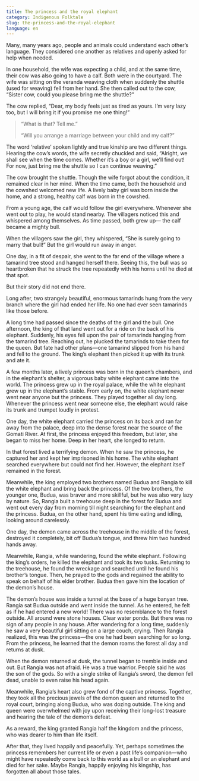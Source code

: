 ```yaml
---
title: The princess and the royal elephant
category: Indigenous Folktale
slug: the-princess-and-the-royal-elephant
language: en
---
```


Many, many years ago, people and animals could understand each other’s language. They considered one another as relatives and openly asked for help when needed.

In one household, the wife was expecting a child, and at the same time, their cow was also going to have a calf. Both were in the courtyard. The wife was sitting on the veranda weaving cloth when suddenly the shuttle (used for weaving) fell from her hand. She then called out to the cow, “Sister cow, could you please bring me the shuttle?”

The cow replied, “Dear, my body feels just as tired as yours. I’m very lazy too, but I will bring it if you promise me one thing!”

> “What is that? Tell me.”
> 
> “Will you arrange a marriage between your child and my calf?”
> 


The word ‘relative’ spoken lightly and true kinship are two different things. Hearing the cow’s words, the wife secretly chuckled and said, “Alright, we shall see when the time comes. Whether it’s a boy or a girl, we’ll find out! For now, just bring me the shuttle so I can continue weaving.”

The cow brought the shuttle. Though the wife forgot about the condition, it remained clear in her mind. When the time came, both the household and the cowshed welcomed new life. A lively baby girl was born inside the home, and a strong, healthy calf was born in the cowshed.

From a young age, the calf would follow the girl everywhere. Whenever she went out to play, he would stand nearby. The villagers noticed this and whispered among themselves. As time passed, both grew up— the calf became a mighty bull.

When the villagers saw the girl, they whispered, “She is surely going to marry that bull!” But the girl would run away in anger.

One day, in a fit of despair, she went to the far end of the village where a tamarind tree stood and hanged herself there. Seeing this, the bull was so heartbroken that he struck the tree repeatedly with his horns until he died at that spot.

But their story did not end there.

Long after, two strangely beautiful, enormous tamarinds hung from the very branch where the girl had ended her life. No one had ever seen tamarinds like those before.

A long time had passed since the deaths of the girl and the bull. One afternoon, the king of that land went out for a ride on the back of his elephant. Suddenly, his eyes fell upon the pair of tamarinds hanging from the tamarind tree. Reaching out, he plucked the tamarinds to take them for the queen. But fate had other plans—one tamarind slipped from his hand and fell to the ground. The king’s elephant then picked it up with its trunk and ate it.

A few months later, a lively princess was born in the queen’s chambers, and in the elephant’s shelter, a vigorous baby white elephant came into the world. The princess grew up in the royal palace, while the white elephant grew up in the elephant’s stable. From early on, the white elephant never went near anyone but the princess. They played together all day long. Whenever the princess went near someone else, the elephant would raise its trunk and trumpet loudly in protest.

One day, the white elephant carried the princess on its back and ran far away from the palace, deep into the dense forest near the source of the Gomati River. At first, the princess enjoyed this freedom, but later, she began to miss her home. Deep in her heart, she longed to return.

In that forest lived a terrifying demon. When he saw the princess, he captured her and kept her imprisoned in his home. The white elephant searched everywhere but could not find her. However, the elephant itself remained in the forest.

Meanwhile, the king employed two brothers named Budua and Rangia to kill the white elephant and bring back the princess. Of the two brothers, the younger one, Budua, was braver and more skillful, but he was also very lazy by nature. So, Rangia built a treehouse deep in the forest for Budua and went out every day from morning till night searching for the elephant and the princess. Budua, on the other hand, spent his time eating and idling, looking around carelessly.

One day, the demon came across the treehouse in the middle of the forest, destroyed it completely, bit off Budua’s tongue, and threw him two hundred hands away.

Meanwhile, Rangia, while wandering, found the white elephant. Following the king’s orders, he killed the elephant and took its two tusks. Returning to the treehouse, he found the wreckage and searched until he found his brother’s tongue. Then, he prayed to the gods and regained the ability to speak on behalf of his elder brother. Budua then gave him the location of the demon’s house.

The demon’s house was inside a tunnel at the base of a huge banyan tree. Rangia sat Budua outside and went inside the tunnel. As he entered, he felt as if he had entered a new world! There was no resemblance to the forest outside. All around were stone houses. Clear water ponds. But there was no sign of any people in any house. After wandering for a long time, suddenly he saw a very beautiful girl sitting on a large couch, crying. Then Rangia realized, this was the princess—the one he had been searching for so long. From the princess, he learned that the demon roams the forest all day and returns at dusk.

When the demon returned at dusk, the tunnel began to tremble inside and out. But Rangia was not afraid. He was a true warrior. People said he was the son of the gods. So with a single strike of Rangia’s sword, the demon fell dead, unable to even raise his head again.

Meanwhile, Rangia’s heart also grew fond of the captive princess. Together, they took all the precious jewels of the demon queen and returned to the royal court, bringing along Budua, who was dozing outside. The king and queen were overwhelmed with joy upon receiving their long-lost treasure and hearing the tale of the demon’s defeat.

As a reward, the king granted Rangia half the kingdom and the princess, who was dearer to him than life itself.

After that, they lived happily and peacefully. Yet, perhaps sometimes the princess remembers her current life or even a past life’s companion—who might have repeatedly come back to this world as a bull or an elephant and died for her sake. Maybe Rangia, happily enjoying his kingship, has forgotten all about those tales.
